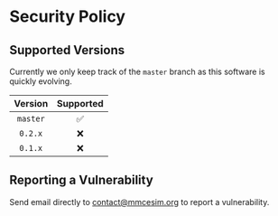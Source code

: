 # Security Policy

## Supported Versions

Currently we only keep track of the `master` branch as this software is quickly evolving.

| Version  | Supported          |
| :------: | :----------------: |
| `master` | :white_check_mark: |
| `0.2.x`  | :x:                |
| `0.1.x`  | :x:                |

## Reporting a Vulnerability

Send email directly to contact@mmcesim.org to report a vulnerability.
